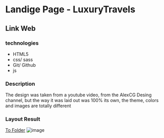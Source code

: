 # Landige Page - LuxuryTravels

## Link Web

### technologies

- HTML5
- css/ sass
- Git/ Github
- js

### Description

The design was taken from a youtube video, from the AlexCG Desing channel, but the way it was laid out was 100% its own, the theme, colors and images are totally different


### Layout Result
[To Folder](https://github.com/stevencar2004/Design_LuxuryTravels/blob/main/Desing_layout/Desing.png)
![image](https://user-images.githubusercontent.com/66984715/151090722-e8cdb815-f024-4fd1-8d3e-646ce0e3bcb7.png)

